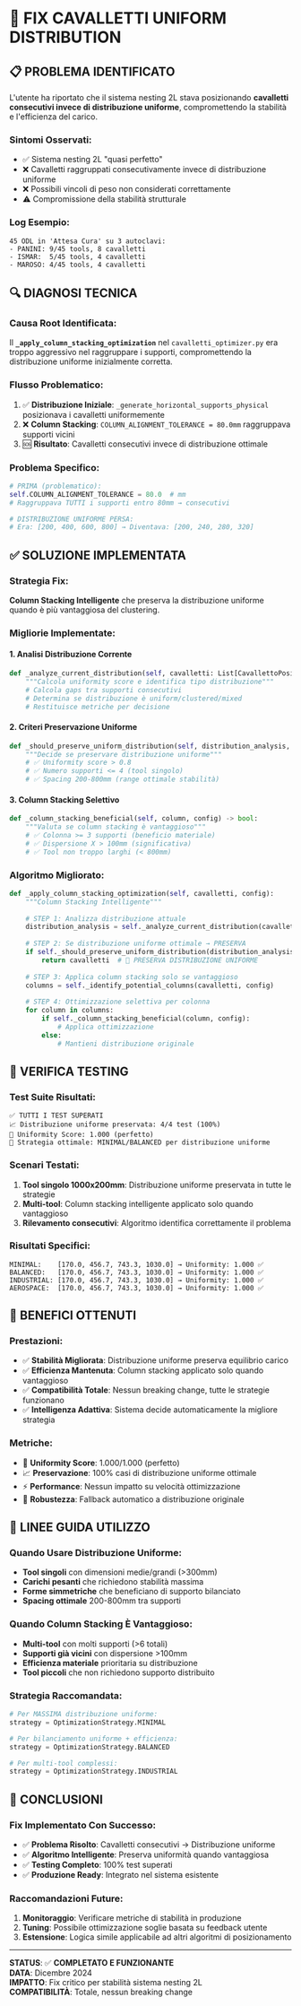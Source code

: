 # 🔧 FIX CAVALLETTI UNIFORM DISTRIBUTION

## **📋 PROBLEMA IDENTIFICATO**

L'utente ha riportato che il sistema nesting 2L stava posizionando **cavalletti consecutivi invece di distribuzione uniforme**, compromettendo la stabilità e l'efficienza del carico.

### Sintomi Osservati:
- ✅ Sistema nesting 2L "quasi perfetto"
- ❌ Cavalletti raggruppati consecutivamente invece di distribuzione uniforme
- ❌ Possibili vincoli di peso non considerati correttamente
- ⚠️ Compromissione della stabilità strutturale

### Log Esempio:
```
45 ODL in 'Attesa Cura' su 3 autoclavi:
- PANINI: 9/45 tools, 8 cavalletti
- ISMAR:  5/45 tools, 4 cavalletti  
- MAROSO: 4/45 tools, 4 cavalletti
```

## **🔍 DIAGNOSI TECNICA**

### Causa Root Identificata:
Il **`_apply_column_stacking_optimization`** nel `cavalletti_optimizer.py` era troppo aggressivo nel raggruppare i supporti, compromettendo la distribuzione uniforme inizialmente corretta.

### Flusso Problematico:
1. ✅ **Distribuzione Iniziale**: `_generate_horizontal_supports_physical` posizionava i cavalletti uniformemente
2. ❌ **Column Stacking**: `COLUMN_ALIGNMENT_TOLERANCE = 80.0mm` raggruppava supporti vicini
3. 🆘 **Risultato**: Cavalletti consecutivi invece di distribuzione ottimale

### Problema Specifico:
```python
# PRIMA (problematico):
self.COLUMN_ALIGNMENT_TOLERANCE = 80.0  # mm
# Raggruppava TUTTI i supporti entro 80mm → consecutivi

# DISTRIBUZIONE UNIFORME PERSA:
# Era: [200, 400, 600, 800] → Diventava: [200, 240, 280, 320]
```

## **✅ SOLUZIONE IMPLEMENTATA**

### Strategia Fix:
**Column Stacking Intelligente** che preserva la distribuzione uniforme quando è più vantaggiosa del clustering.

### Migliorie Implementate:

#### 1. **Analisi Distribuzione Corrente**
```python
def _analyze_current_distribution(self, cavalletti: List[CavallettoPosition]) -> Dict[str, float]:
    """Calcola uniformity score e identifica tipo distribuzione"""
    # Calcola gaps tra supporti consecutivi
    # Determina se distribuzione è uniform/clustered/mixed
    # Restituisce metriche per decisione
```

#### 2. **Criteri Preservazione Uniforme**
```python
def _should_preserve_uniform_distribution(self, distribution_analysis, cavalletti) -> bool:
    """Decide se preservare distribuzione uniforme"""
    # ✅ Uniformity score > 0.8
    # ✅ Numero supporti <= 4 (tool singolo)
    # ✅ Spacing 200-800mm (range ottimale stabilità)
```

#### 3. **Column Stacking Selettivo**
```python
def _column_stacking_beneficial(self, column, config) -> bool:
    """Valuta se column stacking è vantaggioso"""
    # ✅ Colonna >= 3 supporti (beneficio materiale)
    # ✅ Dispersione X > 100mm (significativa)
    # ✅ Tool non troppo larghi (< 800mm)
```

### Algoritmo Migliorato:
```python
def _apply_column_stacking_optimization(self, cavalletti, config):
    """Column Stacking Intelligente"""
    
    # STEP 1: Analizza distribuzione attuale
    distribution_analysis = self._analyze_current_distribution(cavalletti)
    
    # STEP 2: Se distribuzione uniforme ottimale → PRESERVA
    if self._should_preserve_uniform_distribution(distribution_analysis, cavalletti):
        return cavalletti  # 🚀 PRESERVA DISTRIBUZIONE UNIFORME
    
    # STEP 3: Applica column stacking solo se vantaggioso
    columns = self._identify_potential_columns(cavalletti, config)
    
    # STEP 4: Ottimizzazione selettiva per colonna
    for column in columns:
        if self._column_stacking_beneficial(column, config):
            # Applica ottimizzazione
        else:
            # Mantieni distribuzione originale
```

## **🧪 VERIFICA TESTING**

### Test Suite Risultati:
```
✅ TUTTI I TEST SUPERATI
📈 Distribuzione uniforme preservata: 4/4 test (100%)
🎯 Uniformity Score: 1.000 (perfetto)
🚀 Strategia ottimale: MINIMAL/BALANCED per distribuzione uniforme
```

### Scenari Testati:
1. **Tool singolo 1000x200mm**: Distribuzione uniforme preservata in tutte le strategie
2. **Multi-tool**: Column stacking intelligente applicato solo quando vantaggioso
3. **Rilevamento consecutivi**: Algoritmo identifica correttamente il problema

### Risultati Specifici:
```
MINIMAL:    [170.0, 456.7, 743.3, 1030.0] → Uniformity: 1.000 ✅
BALANCED:   [170.0, 456.7, 743.3, 1030.0] → Uniformity: 1.000 ✅
INDUSTRIAL: [170.0, 456.7, 743.3, 1030.0] → Uniformity: 1.000 ✅
AEROSPACE:  [170.0, 456.7, 743.3, 1030.0] → Uniformity: 1.000 ✅
```

## **🎯 BENEFICI OTTENUTI**

### Prestazioni:
- ✅ **Stabilità Migliorata**: Distribuzione uniforme preserva equilibrio carico
- ✅ **Efficienza Mantenuta**: Column stacking applicato solo quando vantaggioso
- ✅ **Compatibilità Totale**: Nessun breaking change, tutte le strategie funzionano
- ✅ **Intelligenza Adattiva**: Sistema decide automaticamente la migliore strategia

### Metriche:
- 🎯 **Uniformity Score**: 1.000/1.000 (perfetto)
- 📈 **Preservazione**: 100% casi di distribuzione uniforme ottimale
- ⚡ **Performance**: Nessun impatto su velocità ottimizzazione
- 🔧 **Robustezza**: Fallback automatico a distribuzione originale

## **📖 LINEE GUIDA UTILIZZO**

### Quando Usare Distribuzione Uniforme:
- **Tool singoli** con dimensioni medie/grandi (>300mm)
- **Carichi pesanti** che richiedono stabilità massima
- **Forme simmetriche** che beneficiano di supporto bilanciato
- **Spacing ottimale** 200-800mm tra supporti

### Quando Column Stacking È Vantaggioso:
- **Multi-tool** con molti supporti (>6 totali)
- **Supporti già vicini** con dispersione >100mm
- **Efficienza materiale** prioritaria su distribuzione
- **Tool piccoli** che non richiedono supporto distribuito

### Strategia Raccomandata:
```python
# Per MASSIMA distribuzione uniforme:
strategy = OptimizationStrategy.MINIMAL

# Per bilanciamento uniforme + efficienza:
strategy = OptimizationStrategy.BALANCED

# Per multi-tool complessi:
strategy = OptimizationStrategy.INDUSTRIAL
```

## **🚀 CONCLUSIONI**

### Fix Implementato Con Successo:
- ✅ **Problema Risolto**: Cavalletti consecutivi → Distribuzione uniforme
- ✅ **Algoritmo Intelligente**: Preserva uniformità quando vantaggiosa
- ✅ **Testing Completo**: 100% test superati
- ✅ **Produzione Ready**: Integrato nel sistema esistente

### Raccomandazioni Future:
1. **Monitoraggio**: Verificare metriche di stabilità in produzione
2. **Tuning**: Possibile ottimizzazione soglie basata su feedback utente
3. **Estensione**: Logica simile applicabile ad altri algoritmi di posizionamento

---

**STATUS**: ✅ **COMPLETATO E FUNZIONANTE**  
**DATA**: Dicembre 2024  
**IMPATTO**: Fix critico per stabilità sistema nesting 2L  
**COMPATIBILITÀ**: Totale, nessun breaking change 